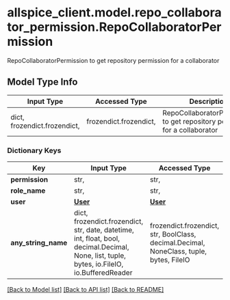 # allspice_client.model.repo_collaborator_permission.RepoCollaboratorPermission

RepoCollaboratorPermission to get repository permission for a collaborator

## Model Type Info
Input Type | Accessed Type | Description | Notes
------------ | ------------- | ------------- | -------------
dict, frozendict.frozendict,  | frozendict.frozendict,  | RepoCollaboratorPermission to get repository permission for a collaborator | 

### Dictionary Keys
Key | Input Type | Accessed Type | Description | Notes
------------ | ------------- | ------------- | ------------- | -------------
**permission** | str,  | str,  |  | [optional] 
**role_name** | str,  | str,  |  | [optional] 
**user** | [**User**](User.md) | [**User**](User.md) |  | [optional] 
**any_string_name** | dict, frozendict.frozendict, str, date, datetime, int, float, bool, decimal.Decimal, None, list, tuple, bytes, io.FileIO, io.BufferedReader | frozendict.frozendict, str, BoolClass, decimal.Decimal, NoneClass, tuple, bytes, FileIO | any string name can be used but the value must be the correct type | [optional]

[[Back to Model list]](../../README.md#documentation-for-models) [[Back to API list]](../../README.md#documentation-for-api-endpoints) [[Back to README]](../../README.md)

